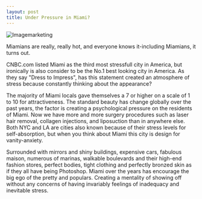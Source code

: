 ```yaml
---
layout: post
title: Under Pressure in Miami?
---
```


![Imagemarketing](https://farm8.staticflickr.com/7601/16828416241_d4bd291637_b.jpg)

Miamians are really, really hot, and everyone knows it-including Miamians, it turns out.

CNBC.com listed Miami as the third most stressfull city in America, but ironically is also consider to be the No.1
best looking city in America. As they say "Dress to Impress", has this statement created an atmosphere of stress because constantly thinking  about the appearance?

The majority of Miami locals gave themselves a 7 or higher on a scale of 1 to 10 for attractiveness. The standard beauty has change globally over the past years, the factor is creating a psychological pressure on the residents of Miami. Now we have more and more surgery procedures such as laser hair removal, collagen injections, and liposuction than in anywhere else. Both NYC and LA are cities also known because of their stress levels for self-absorption, but when you think about Miami this city is design for vanity-anxiety.

Surrounded with mirrors and shiny buildings, expensive cars, fabulous maison, numerous of marinas, walkable boulevards and their high-end fashion stores, perfect bodies, tight clothing and perfectly bronzed skin as if they all have being Photoshop. Miami over the years has encourage the big ego of the pretty and populars. Creating a mentality of showing off without any concerns of having invariably feelings of inadequacy and inevitable stress.

 
